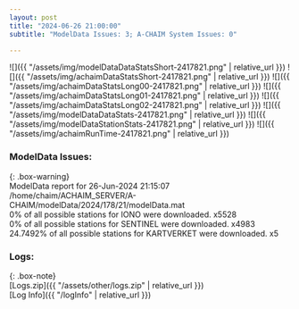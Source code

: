 ```yaml
---
layout: post
title: "2024-06-26 21:00:00"
subtitle: "ModelData Issues: 3; A-CHAIM System Issues: 0"

---
```


![]({{ "/assets/img/modelDataDataStatsShort-2417821.png" | relative_url }})
![]({{ "/assets/img/achaimDataStatsShort-2417821.png" | relative_url }})
![]({{ "/assets/img/achaimDataStatsLong00-2417821.png" | relative_url }})
![]({{ "/assets/img/achaimDataStatsLong01-2417821.png" | relative_url }})
![]({{ "/assets/img/achaimDataStatsLong02-2417821.png" | relative_url }})
![]({{ "/assets/img/modelDataDataStats-2417821.png" | relative_url }})
![]({{ "/assets/img/modelDataStationStats-2417821.png" | relative_url }})
![]({{ "/assets/img/achaimRunTime-2417821.png" | relative_url }})


### ModelData Issues:  
  
{: .box-warning}  
 ModelData report for 26-Jun-2024 21:15:07   
 /home/chaim/ACHAIM_SERVER/A-CHAIM/modelData/2024/178/21/modelData.mat   
 0% of all possible stations for IONO were downloaded. x5528   
 0% of all possible stations for SENTINEL were downloaded. x4983   
 24.7492% of all possible stations for KARTVERKET were downloaded. x5   
  


### Logs:  
  
{: .box-note}  
[Logs.zip]({{ "/assets/other/logs.zip" | relative_url }})  
[Log Info]({{ "/logInfo" | relative_url }})  
